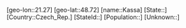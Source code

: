 ﻿---
location: [48.72,21.27]
type: City
tags:
- geo/City


SpocWebEntityId: 31338
isDeleted: false
confidential: public

---
[geo-lon::21.27]
[geo-lat::48.72]
[name::Kassa]
[State::]
[Country::Czech_Rep.]
[StateId::]
[Population::]
[Unknown::]

